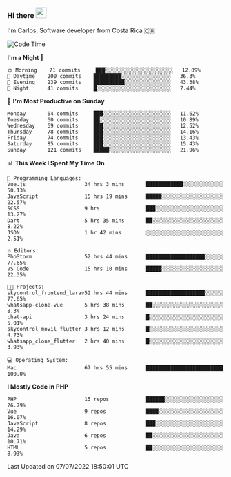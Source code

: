 ### Hi there <img src="https://media.giphy.com/media/hvRJCLFzcasrR4ia7z/giphy.gif" width="25px" height="25px">

I'm Carlos, Software developer from Costa Rica 🇨🇷

<!--START_SECTION:waka-->
![Code Time](http://img.shields.io/badge/Code%20Time-0%20secs-blue)

**I'm a Night 🦉** 

```text
🌞 Morning    71 commits     ███░░░░░░░░░░░░░░░░░░░░░░   12.89% 
🌆 Daytime    200 commits    █████████░░░░░░░░░░░░░░░░   36.3% 
🌃 Evening    239 commits    ██████████░░░░░░░░░░░░░░░   43.38% 
🌙 Night      41 commits     █░░░░░░░░░░░░░░░░░░░░░░░░   7.44%

```
📅 **I'm Most Productive on Sunday** 

```text
Monday       64 commits     ███░░░░░░░░░░░░░░░░░░░░░░   11.62% 
Tuesday      60 commits     ██░░░░░░░░░░░░░░░░░░░░░░░   10.89% 
Wednesday    69 commits     ███░░░░░░░░░░░░░░░░░░░░░░   12.52% 
Thursday     78 commits     ███░░░░░░░░░░░░░░░░░░░░░░   14.16% 
Friday       74 commits     ███░░░░░░░░░░░░░░░░░░░░░░   13.43% 
Saturday     85 commits     ███░░░░░░░░░░░░░░░░░░░░░░   15.43% 
Sunday       121 commits    █████░░░░░░░░░░░░░░░░░░░░   21.96%

```


📊 **This Week I Spent My Time On** 

```text
💬 Programming Languages: 
Vue.js                   34 hrs 3 mins       ████████████░░░░░░░░░░░░░   50.13% 
JavaScript               15 hrs 19 mins      █████░░░░░░░░░░░░░░░░░░░░   22.57% 
SCSS                     9 hrs               ███░░░░░░░░░░░░░░░░░░░░░░   13.27% 
Dart                     5 hrs 35 mins       ██░░░░░░░░░░░░░░░░░░░░░░░   8.22% 
JSON                     1 hr 42 mins        ░░░░░░░░░░░░░░░░░░░░░░░░░   2.51%

🔥 Editors: 
PhpStorm                 52 hrs 44 mins      ███████████████████░░░░░░   77.65% 
VS Code                  15 hrs 10 mins      █████░░░░░░░░░░░░░░░░░░░░   22.35%

🐱‍💻 Projects: 
skycontrol_frontend_larav52 hrs 44 mins      ███████████████████░░░░░░   77.65% 
whatsapp-clone-vue       5 hrs 38 mins       ██░░░░░░░░░░░░░░░░░░░░░░░   8.3% 
chat-api                 3 hrs 24 mins       █░░░░░░░░░░░░░░░░░░░░░░░░   5.01% 
skycontrol_movil_flutter 3 hrs 12 mins       █░░░░░░░░░░░░░░░░░░░░░░░░   4.73% 
whatsapp_clone_flutter   2 hrs 40 mins       █░░░░░░░░░░░░░░░░░░░░░░░░   3.93%

💻 Operating System: 
Mac                      67 hrs 55 mins      █████████████████████████   100.0%

```

**I Mostly Code in PHP** 

```text
PHP                      15 repos            ██████░░░░░░░░░░░░░░░░░░░   26.79% 
Vue                      9 repos             ████░░░░░░░░░░░░░░░░░░░░░   16.07% 
JavaScript               8 repos             ███░░░░░░░░░░░░░░░░░░░░░░   14.29% 
Java                     6 repos             ██░░░░░░░░░░░░░░░░░░░░░░░   10.71% 
HTML                     5 repos             ██░░░░░░░░░░░░░░░░░░░░░░░   8.93%

```



 Last Updated on 07/07/2022 18:50:01 UTC
<!--END_SECTION:waka-->
